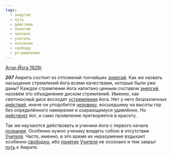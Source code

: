 ```yaml
---
tags:
  - энергия
  - путь
  - действие
  - понятие
  - человек
  - учитель
  - познание
  - свобода
  - устремление
---
```


[Агни-Йога 1929г](/agni/1929)

___207___
Амрита состоит из отложений тончайших [энергий](/tag/#энергия). Как же назвать насыщение стремлений йога всеми качествами, которые были уже даны? Каждое стремление йога напитано ценным составом [энергий](/tag/#энергия), назовём это объединение диском стремлений. Именно, как светоносный диск восходят [устремления](/tag/#устремление) йога. Нет у него безразличных [действий](/tag/#действие), иначе он уподобится [человеку](/tag/#человек), восшедшему на высоты гор без определённого намерения и озирающемуся удивлённо. Но [действует](/tag/#действие) йог, и само проявление претворяется в красоту.   

Так же научаются действовать и ученики йога с первого начала [познания](/tag/#познание). Особенно нужно ученику владеть собою в отсутствии [Учителя](/tag/#учитель). Часто, именно, в это время их неразумение вздыхает особенно [свободно](/tag/#свобода), ибо [понятие](/tag/#понятие) [Учителя](/tag/#учитель) не осознано и тем закрыт [путь](/tag/#путь) к Амрите.